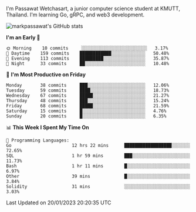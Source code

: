 
I'm Passawat Wetchasart, a junior computer science student at KMUTT, Thailand. I'm learning Go, gRPC, and web3 development.


![markpassawat's GitHub stats](https://github-readme-stats.vercel.app/api?username=markpassawat&show_icons=true&theme=radical)

<!--START_SECTION:waka-->
**I'm an Early 🐤** 

```text
🌞 Morning    10 commits     ░░░░░░░░░░░░░░░░░░░░░░░░░   3.17% 
🌆 Daytime    159 commits    ████████████░░░░░░░░░░░░░   50.48% 
🌃 Evening    113 commits    █████████░░░░░░░░░░░░░░░░   35.87% 
🌙 Night      33 commits     ██░░░░░░░░░░░░░░░░░░░░░░░   10.48%

```
📅 **I'm Most Productive on Friday** 

```text
Monday       38 commits     ███░░░░░░░░░░░░░░░░░░░░░░   12.06% 
Tuesday      59 commits     ████░░░░░░░░░░░░░░░░░░░░░   18.73% 
Wednesday    67 commits     █████░░░░░░░░░░░░░░░░░░░░   21.27% 
Thursday     48 commits     ███░░░░░░░░░░░░░░░░░░░░░░   15.24% 
Friday       68 commits     █████░░░░░░░░░░░░░░░░░░░░   21.59% 
Saturday     15 commits     █░░░░░░░░░░░░░░░░░░░░░░░░   4.76% 
Sunday       20 commits     █░░░░░░░░░░░░░░░░░░░░░░░░   6.35%

```


📊 **This Week I Spent My Time On** 

```text
💬 Programming Languages: 
Go                       12 hrs 22 mins      ██████████████████░░░░░░░   72.65% 
SQL                      1 hr 59 mins        ███░░░░░░░░░░░░░░░░░░░░░░   11.73% 
Bash                     1 hr 11 mins        █░░░░░░░░░░░░░░░░░░░░░░░░   6.97% 
Other                    39 mins             █░░░░░░░░░░░░░░░░░░░░░░░░   3.84% 
Solidity                 31 mins             ░░░░░░░░░░░░░░░░░░░░░░░░░   3.03%

```


 Last Updated on 20/01/2023 20:20:35 UTC
<!--END_SECTION:waka-->

<!--
**markpassawat/markpassawat** is a ✨ _special_ ✨ repository because its `README.md` (this file) appears on your GitHub profile.

Here are some ideas to get you started:

- 🔭 I’m currently working on ...
- 🌱 I’m currently learning ...
- 👯 I’m looking to collaborate on ...
- 🤔 I’m looking for help with ...
- 💬 Ask me about ...
- 📫 How to reach me: ...
- 😄 Pronouns: He/Him
- ⚡ Fun fact: ...
-->
